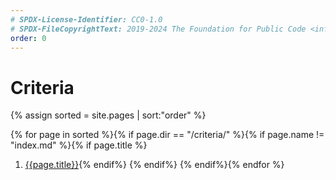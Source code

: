 ```yaml
---
# SPDX-License-Identifier: CC0-1.0
# SPDX-FileCopyrightText: 2019-2024 The Foundation for Public Code <info@publiccode.net>, https://standard.publiccode.net/AUTHORS
order: 0
---
```

# Criteria

{% assign sorted = site.pages | sort:"order" %}

{% for page in sorted %}{% if page.dir == "/criteria/" %}{% if page.name != "index.md" %}{% if page.title %}

1. [{{page.title}}]({{page.url}}){% endif%}    {% endif%}  {% endif%}{% endfor %}
